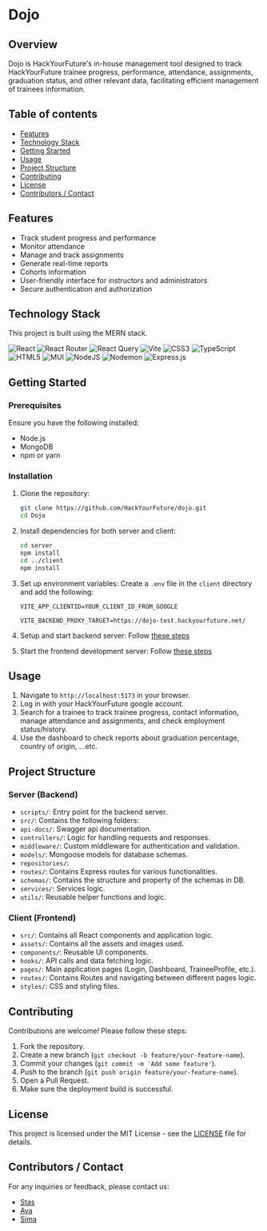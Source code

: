 # Dojo

## Overview

Dojo is HackYourFuture's in-house management tool designed to track HackYourFuture trainee progress, performance, attendance, assignments, graduation status, and other relevant data, facilitating efficient management of trainees information.

## Table of contents

- [Features](#features)
- [Technology Stack](#technology-stack)
- [Getting Started](#getting-started)
- [Usage](#usage)
- [Project Structure](#project-structure)
- [Contributing](#contributing)
- [License](#license)
- [Contributors / Contact](#contributors--contact)

## Features

- Track student progress and performance
- Monitor attendance
- Manage and track assignments
- Generate real-time reports
- Cohorts information
- User-friendly interface for instructors and administrators
- Secure authentication and authorization

## Technology Stack

This project is built using the MERN stack.

![React](https://img.shields.io/badge/react-%2320232a.svg?style=for-the-badge&logo=react&logoColor=%2361DAFB)
![React Router](https://img.shields.io/badge/React_Router-CA4245?style=for-the-badge&logo=react-router&logoColor=white)
![React Query](https://img.shields.io/badge/-React%20Query-FF4154?style=for-the-badge&logo=react%20query&logoColor=white)
![Vite](https://img.shields.io/badge/vite-%23646CFF.svg?style=for-the-badge&logo=vite&logoColor=white)
![CSS3](https://img.shields.io/badge/css3-%231572B6.svg?style=for-the-badge&logo=css3&logoColor=white)
![TypeScript](https://img.shields.io/badge/typescript-%2523323330.svg?style=for-the-badge&logo=typescript&logoColor=%2523F7DF1E)
![HTML5](https://img.shields.io/badge/html5-%23E34F26.svg?style=for-the-badge&logo=html5&logoColor=white)
![MUI](https://img.shields.io/badge/MUI-%23563D7C.svg?style=for-the-badge&logo=MUI&logoColor=white)
![NodeJS](https://img.shields.io/badge/node.js-6DA55F?style=for-the-badge&logo=node.js&logoColor=white)
![Nodemon](https://img.shields.io/badge/NODEMON-%23323330.svg?style=for-the-badge&logo=nodemon&logoColor=%BBDEAD)
![Express.js](https://img.shields.io/badge/express.js-%23404d59.svg?style=for-the-badge&logo=express&logoColor=%2361DAFB)

## Getting Started

### Prerequisites

Ensure you have the following installed:

- Node.js
- MongoDB
- npm or yarn

### Installation

1. Clone the repository:

   ```bash
   git clone https://github.com/HackYourFuture/dojo.git
   cd Dojo
   ```

2. Install dependencies for both server and client:

   ```bash
   cd server
   npm install
   cd ../client
   npm install
   ```

3. Set up environment variables:
   Create a `.env` file in the `client` directory and add the following:

   ```
   VITE_APP_CLIENTID=YOUR_CLIENT_ID_FROM_GOOGLE

   VITE_BACKEND_PROXY_TARGET=https://dojo-test.hackyourfuture.net/
   ```

4. Setup and start backend server:
   Follow [these steps](server/README.md)

5. Start the frontend development server:
   Follow [these steps](client/README.md)

## Usage

1. Navigate to `http://localhost:5173` in your browser.
2. Log in with your HackYourFuture google account.
3. Search for a trainee to track trainee progress, contact information, manage attendance and assignments, and check employment status/history.
4. Use the dashboard to check reports about graduation percentage, country of origin, ...etc.

## Project Structure

### Server (Backend)

- `scripts/`: Entry point for the backend server.
- `src/`: Contains the following folders:
- `api-docs/`: Swagger api documentation.
- `controllers/`: Logic for handling requests and responses.
- `middleware/`: Custom middleware for authentication and validation.
- `models/`: Mongoose models for database schemas.
- `repositories/`:
- `routes/`: Contains Express routes for various functionalities.
- `schemas/`: Contains the structure and property of the schemas in DB.
- `services/`: Services logic.
- `utils/`: Reusable helper functions and logic.

### Client (Frontend)

- `src/`: Contains all React components and application logic.
- `assets/`: Contains all the assets and images used.
- `components/`: Reusable UI components.
- `hooks/`: API calls and data fetching logic.
- `pages/`: Main application pages (Login, Dashboard, TraineeProfile, etc.).
- `routes/`: Contains Routes and navigating between different pages logic.
- `styles/`: CSS and styling files.

## Contributing

Contributions are welcome! Please follow these steps:

1. Fork the repository.
2. Create a new branch (`git checkout -b feature/your-feature-name`).
3. Commit your changes (`git commit -m 'Add some feature'`).
4. Push to the branch (`git push origin feature/your-feature-name`).
5. Open a Pull Request.
6. Make sure the deployment build is successful.

## License

This project is licensed under the MIT License - see the [LICENSE](LICENSE) file for details.

## Contributors / Contact

For any inquiries or feedback, please contact us:

- [Stas](https://github.com/stasel)
- [Aya](https://github.com/Aya-Alabrash)
- [Sima](https://github.com/sima-milli)
